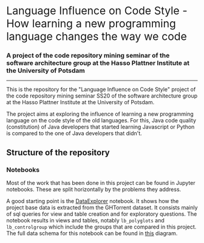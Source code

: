 <span style="font-size:200%">Language Influence on Code Style - How learning a new programming language changes the way we code</span>

### A project of the code repository mining seminar of the software architecture group at the Hasso Plattner Institute at the University of Potsdam
---

This is the repository for the "Language Influence on Code Style" project of the  code repository mining seminar SS20 of the software architecture group at the Hasso Plattner Institute at the University of Potsdam.

The project aims at exploring the influence of learning a new programming language on the code style of the old languages. For this, Java code quality (constitution) of Java developers that started learning Javascript or Python is compared to the one of Java developers that didn't.

## Structure of the repository
### Notebooks
Most of the work that has been done in this project can be found in Jupyter notebooks. These are split horizontally by the problems they address. 

A good starting point is the [DataExplorer](DataExplorer.ipynb) notebook. It shows how the project base data is extracted from the GHTorrent dataset. It consists mainly of sql queries for view and table creation and for exploratory questions. The notebook results in views and tables, notably `lb_polyglots` and `lb_controlgroup` which include the groups that are compared in this project. The full data schema for this notebook can be found in [this](docs/Data_Schema_DataExplorer.pdf) diagram.